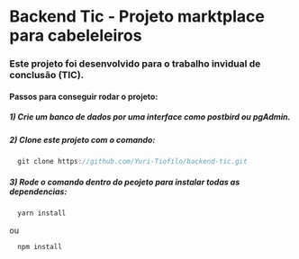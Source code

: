 # Backend Tic - Projeto marktplace para cabeleleiros
### Este projeto foi desenvolvido para o trabalho invidual de conclusão (TIC).

#### Passos para conseguir rodar o projeto:

##### 1) Crie um banco de dados por uma interface como postbird ou pgAdmin.

##### 2) Clone este projeto com o comando:

````js
  git clone https://github.com/Yuri-Tiofilo/backend-tic.git
````

##### 3) Rode o comando dentro do peojeto para instalar todas as dependencias:

````js
  yarn install
````
ou
````js
  npm install
````
